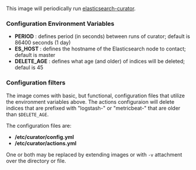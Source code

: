 This image will periodically run [elasticsearch-curator](https://www.elastic.co/guide/en/elasticsearch/client/curator/5.0/about.html).

### Configuration Environment Variables

* **PERIOD** : defines period (in seconds) between runs of curator; default is 86400 seconds (1 day)
* **ES_HOST** : defines the hostname of the Elasticsearch node to contact; default is master
* **DELETE_AGE** : defines what age (and older) of indices will be deleted; defaul is 45

### Configuration filters

The image comes with basic, but functional, configuration files that utilize
the environment variables above. The actions configuraion will delete indices
that are prefixed with "logstash-" or "metricbeat-" that are older than
`$DELETE_AGE`.

The configuration files are:

* **/etc/curator/config.yml**
* **/etc/curator/actions.yml**

One or both may be replaced by extending images or with `-v` attachment over
the directory or file.
